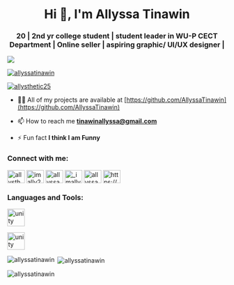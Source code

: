 <h1 align="center">Hi 👋, I'm Allyssa Tinawin</h1>
<h3 align="center">20 | 2nd yr college student | student leader in WU-P CECT Department | Online seller | aspiring graphic/ UI/UX designer |</h3>

<p align="left"> <img src="[274509149_2102916316541661_9026974011506740153_n.jpg](https://www.facebook.com/photo/?fbid=2588517027981585&set=a.103771416456171)" /> </p>

<p align="left"> <a href="https://github.com/ryo-ma/github-profile-trophy"><img src="https://github-profile-trophy.vercel.app/?username=allyssatinawin" alt="allyssatinawin" /></a> </p>

<p align="left"> <a href="https://twitter.com/allysthetic25" target="blank"><img src="https://img.shields.io/twitter/follow/allysthetic25?logo=twitter&style=for-the-badge" alt="allysthetic25" /></a> </p>

- 👨‍💻 All of my projects are available at [https://github.com/AllyssaTinawin](https://github.com/AllyssaTinawin)

- 📫 How to reach me **tinawinallyssa@gmail.com**

- ⚡ Fun fact **I think I am Funny**

<h3 align="left">Connect with me:</h3>
<p align="left">
<a href="https://twitter.com/allysthetic25" target="blank"><img align="center" src="https://raw.githubusercontent.com/rahuldkjain/github-profile-readme-generator/master/src/images/icons/Social/twitter.svg" alt="allysthetic25" height="30" width="40" /></a>
<a href="https://linkedin.com/in/imally25" target="blank"><img align="center" src="https://raw.githubusercontent.com/rahuldkjain/github-profile-readme-generator/master/src/images/icons/Social/linked-in-alt.svg" alt="imally25" height="30" width="40" /></a>
<a href="https://fb.com/allyssa tinawin" target="blank"><img align="center" src="https://raw.githubusercontent.com/rahuldkjain/github-profile-readme-generator/master/src/images/icons/Social/facebook.svg" alt="allyssa tinawin" height="30" width="40" /></a>
<a href="https://instagram.com/_imally" target="blank"><img align="center" src="https://raw.githubusercontent.com/rahuldkjain/github-profile-readme-generator/master/src/images/icons/Social/instagram.svg" alt="_imally" height="30" width="40" /></a>
<a href="https://www.youtube.com/c/allyssa tinawin" target="blank"><img align="center" src="https://raw.githubusercontent.com/rahuldkjain/github-profile-readme-generator/master/src/images/icons/Social/youtube.svg" alt="allyssa tinawin" height="30" width="40" /></a>
<a href="https://discord.gg/https://discord.gg/jSs9R4VX" target="blank"><img align="center" src="https://raw.githubusercontent.com/rahuldkjain/github-profile-readme-generator/master/src/images/icons/Social/discord.svg" alt="https://discord.gg/jSs9R4VX" height="30" width="40" /></a>
</p>

<h3 align="left">Languages and Tools:</h3>
<p align="left"> <a href="https://unity.com/" target="_blank" rel="noreferrer"> <img src="https://www.vectorlogo.zone/logos/unity3d/unity3d-icon.svg" alt="unity" width="40" height="40"/> </a> </p>
<p align="left"> <a href="https://figma.com/" target="_blank" rel="noreferrer"> <img src="[https://www.vectorlogo.zone/logos/unity3d/unity3d-icon.svg](https://policyviz.com/wp-content/uploads/2020/05/2000px-Figma-logo.svg-1366x2048.png)" alt="unity" width="40" height="40"/> </a> </p>

<p><img align="left" src="https://github-readme-stats.vercel.app/api/top-langs?username=allyssatinawin&show_icons=true&locale=en&layout=compact" alt="allyssatinawin" /></p>

<p>&nbsp;<img align="center" src="https://github-readme-stats.vercel.app/api?username=allyssatinawin&show_icons=true&locale=en" alt="allyssatinawin" /></p>

<p><img align="center" src="https://github-readme-streak-stats.herokuapp.com/?user=allyssatinawin&" alt="allyssatinawin" /></p>
